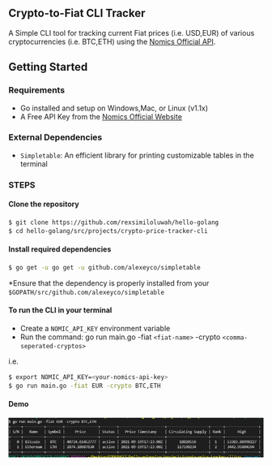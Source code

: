 ## Crypto-to-Fiat CLI Tracker
A Simple CLI tool for tracking current Fiat prices (i.e. USD,EUR) of various cryptocurrencies (i.e. BTC,ETH) using the [Nomics Official API](https://nomics.com/).

## Getting Started
### Requirements 
- Go installed and setup on Windows,Mac, or Linux (v1.1x)
- A Free API Key from the [Nomics Official Website](https://p.nomics.com/)

### External Dependencies
- `Simpletable`: An efficient library for printing customizable tables in the terminal

### STEPS 
#### Clone the repository 
```bash
$ git clone https://github.com/rexsimiloluwah/hello-golang
$ cd hello-golang/src/projects/crypto-price-tracker-cli
```
#### Install required dependencies 
```bash
$ go get -u go get -u github.com/alexeyco/simpletable
```

*Ensure that the dependency is properly installed from your `$GOPATH/src/github.com/alexeyco/simpletable`

#### To run the CLI in your terminal 
- Create a `NOMIC_API_KEY` environment variable
- Run the command: go run main.go -fiat `<fiat-name>` -crypto `<comma-seperated-cryptos>`

i.e.
```bash
$ export NOMIC_API_KEY=<your-nomics-api-key>
$ go run main.go -fiat EUR -crypto BTC,ETH
```

#### Demo
<img src="../../../assets/crypto-tracker-cli.PNG" alt="Screenshot">

